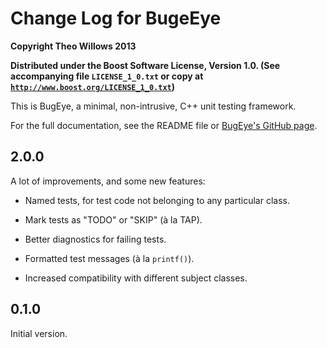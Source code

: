 # Change Log for BugeEye #

**Copyright Theo Willows 2013**

**Distributed under the Boost Software License, Version 1.0.  (See accompanying
file `LICENSE_1_0.txt` or copy at
[`http://www.boost.org/LICENSE_1_0.txt`](http://www.boost.org/LICENSE_1_0.txt))**

This is BugEye, a minimal, non-intrusive, C++ unit testing framework.

For the full documentation, see the README file or
[BugEye's GitHub page](https://github.com/Munkei/BugEye).

## 2.0.0 ##

A lot of improvements, and some new features:

* Named tests, for test code not belonging to any particular class.

* Mark tests as "TODO" or "SKIP" (à la TAP).

* Better diagnostics for failing tests.

* Formatted test messages (à la `printf()`).

* Increased compatibility with different subject classes.

## 0.1.0 ##

Initial version.
